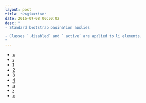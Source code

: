 ```yaml
---
layout: post
title: "Pagination"
date: 2016-09-08 00:00:02
desc: "
- Standard bootstrap pagination applies

- Classes `.disabled` and `.active` are applied to li elements.
"
---
```


<nav>
  <ul class="pagination">
    <li>
      <a href="#" aria-label="Previous First Page">
        <span aria-hidden="true">&laquo;</span>
      </a>
    </li>
    <li>
      <a href="#" aria-label="Previous">
        <span aria-hidden="true">&lsaquo;</span>
      </a>
    </li>
    <li>
      <a href="#">1</a>
    </li>
    <li>
      <a href="#">2</a>
    </li>
    <li>
      <a href="#">3</a>
    </li>
    <li>
      <a href="#">4</a>
    </li>
    <li class="active">
      <a href="#">5</a>
    </li>
    <li class="disabled">
      <a href="#" aria-label="Previous">
        <span aria-hidden="true">&rsaquo;</span>
      </a>
    </li>
    <li class="disabled">
      <a href="#" aria-label="Next Last Page">
        <span aria-hidden="true">&raquo;</span>
      </a>
    </li>
  </ul>
</nav>